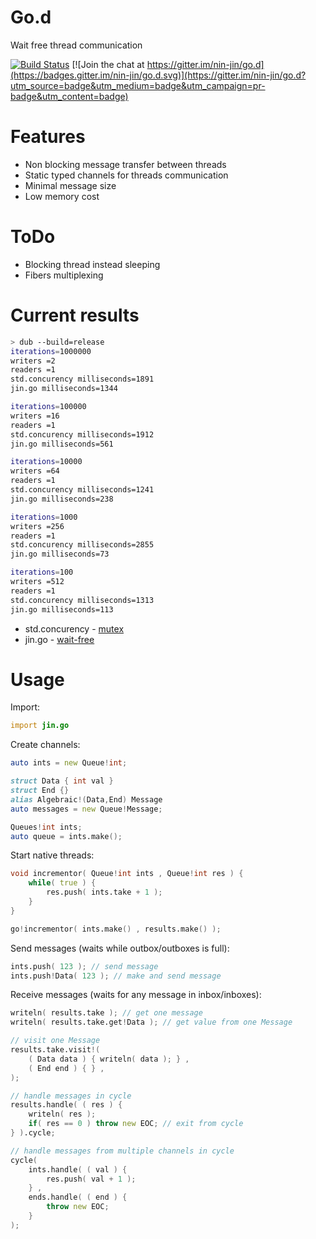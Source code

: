 # Go.d

Wait free thread communication

[![Build Status](https://travis-ci.org/nin-jin/go.d.svg?branch=master)](https://travis-ci.org/nin-jin/go.d)
[![Join the chat at https://gitter.im/nin-jin/go.d](https://badges.gitter.im/nin-jin/go.d.svg)](https://gitter.im/nin-jin/go.d?utm_source=badge&utm_medium=badge&utm_campaign=pr-badge&utm_content=badge)

# Features

* Non blocking message transfer between threads
* Static typed channels for threads communication
* Minimal message size
* Low memory cost

# ToDo

 * Blocking thread instead sleeping
 * Fibers multiplexing

# Current results

```sh
> dub --build=release                                          
iterations=1000000
writers =2
readers =1
std.concurency milliseconds=1891
jin.go milliseconds=1344

iterations=100000
writers =16
readers =1
std.concurency milliseconds=1912
jin.go milliseconds=561

iterations=10000
writers =64
readers =1
std.concurency milliseconds=1241
jin.go milliseconds=238

iterations=1000
writers =256
readers =1
std.concurency milliseconds=2855
jin.go milliseconds=73

iterations=100
writers =512
readers =1
std.concurency milliseconds=1313
jin.go milliseconds=113
```

* std.concurency - [mutex](https://en.wikipedia.org/wiki/Lock_(computer_science))
* jin.go - [wait-free](https://en.wikipedia.org/wiki/Non-blocking_algorithm#Wait-freedom)

# Usage

Import:
```d
import jin.go
```

Create channels:
```d
auto ints = new Queue!int;

struct Data { int val }
struct End {}
alias Algebraic!(Data,End) Message 
auto messages = new Queue!Message;

Queues!int ints;
auto queue = ints.make();
```

Start native threads:
```d
void incrementor( Queue!int ints , Queue!int res ) {
	while( true ) {
		res.push( ints.take + 1 );
	}
}

go!incrementor( ints.make() , results.make() );
```

Send messages (waits while outbox/outboxes is full):
```d
ints.push( 123 ); // send message
ints.push!Data( 123 ); // make and send message
```

Receive messages (waits for any message in inbox/inboxes):
```d
writeln( results.take ); // get one message
writeln( results.take.get!Data ); // get value from one Message

// visit one Message
results.take.visit!(
	( Data data ) { writeln( data ); } ,
	( End end ) { } ,
);

// handle messages in cycle
results.handle( ( res ) {
	writeln( res );
	if( res == 0 ) throw new EOC; // exit from cycle
} ).cycle;

// handle messages from multiple channels in cycle
cycle(
	ints.handle( ( val ) {
		res.push( val + 1 );
	} ,
	ends.handle( ( end ) {
		throw new EOC;
	}
);
```
 
